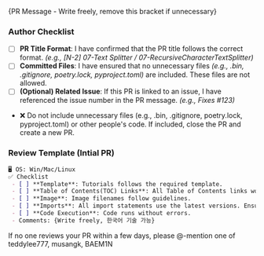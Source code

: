 {PR Message - Write freely, remove this bracket if unnecessary}

### Author Checklist
- [ ] **PR Title Format**: I have confirmed that the PR title follows the correct format. _(e.g., [N-2] 07-Text Splitter / 07-RecursiveCharacterTextSplitter)_
- [ ] **Committed Files**: I have ensured that no unnecessary files _(e.g., .bin, .gitignore, poetry.lock, pyproject.toml)_ are included. These files are not allowed.
- [ ] **(Optional) Related Issue**: If this PR is linked to an issue, I have referenced the issue number in the PR message. _(e.g., Fixes #123)_
      
- ❌ Do not include unnecessary files (e.g., .bin, .gitignore, poetry.lock, pyproject.toml) or other people's code. If included, close the PR and create a new PR.

### Review Template (Intial PR)
```markdown
🖥️ OS: Win/Mac/Linux   
✅ Checklist      
 - [ ] **Template**: Tutorials follows the required template. 
 - [ ] **Table of Contents(TOC) Links**: All Table of Contents links work. (Yes/No)
 - [ ] **Image**: Image filenames follow guidelines.
 - [ ] **Imports**: All import statements use the latest versions. Ensure "langchain-teddynote" is not used. 
 - [ ] **Code Execution**: Code runs without errors.
 - Comments: {Write freely, 한국어 기술 가능}     
```
If no one reviews your PR within a few days, please @-mention one of teddylee777, musangk, BAEM1N
